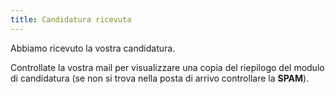 ```yaml
---
title: Candidatura ricevuta
---
```



Abbiamo ricevuto la vostra candidatura.

Controllate la vostra mail per visualizzare una copia del riepilogo del modulo di candidatura (se non si trova nella posta di arrivo controllare la **SPAM**).